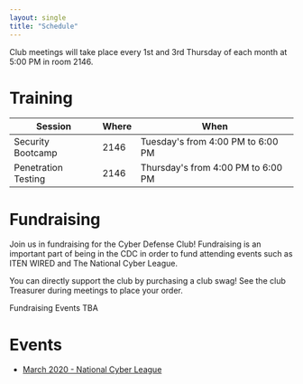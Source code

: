 ```yaml
---
layout: single
title: "Schedule"
---
```


Club meetings will take place every 1st and 3rd Thursday of each month at 5:00 PM in room 2146.

# Training

| Session | Where | When |
| --- | --- | --- |
| Security Bootcamp | 2146 | Tuesday's from 4:00 PM to 6:00 PM |
| Penetration Testing | 2146 | Thursday's from 4:00 PM to 6:00 PM |

# Fundraising

Join us in fundraising for the Cyber Defense Club! Fundraising is an important part of being in the CDC in order to fund attending events such as ITEN WIRED and The National Cyber League.

You can directly support the club by purchasing a club swag! See the club Treasurer during meetings to place your order.

Fundraising Events TBA

# Events

- [March 2020 - National Cyber League](https://www.nationalcyberleague.org/spring-season-2020)